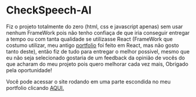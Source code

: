 # CheckSpeech-AI

<p>
    Fiz o projeto totalmente do zero (html, css e javascript apenas) sem usar nenhum FrameWork pois não tenho confiaça de que iria conseguir entregar a tempo ou com tanta qualidade se utilizasse React (FrameWork que costumo utilizar, meu antigo <a href="https://brunoxavier.vercel.app/">portfolio</a> foi feito em React, mas não gosto tanto deste), então fiz de tudo para entregar o melhor possivel, mesmo que eu não seja selecionado  gostaria de um feedback da opinião de vocês do que acharam do meu projeto pois quero melhorar cada vez mais, Obrigado pela oportunidade!
</p>

<p>
    Você pode acessar o site rodando em uma parte escondida no meu portfolio clicando <a href="https://bruno9407.github.io/Portifolio/projetos/checkspeech/">AQUI.</a>
<p>
